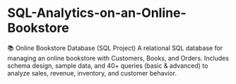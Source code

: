 # SQL-Analytics-on-an-Online-Bookstore
📚 Online Bookstore Database (SQL Project) A relational SQL database for managing an online bookstore with Customers, Books, and Orders. Includes schema design, sample data, and 40+ queries (basic &amp; advanced) to analyze sales, revenue, inventory, and customer behavior.
